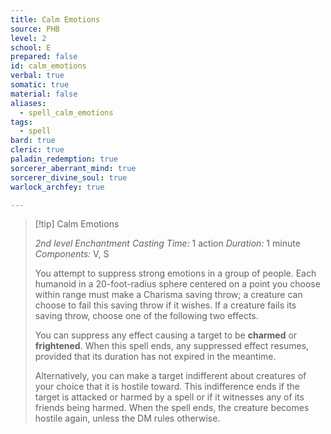 ```yaml
---
title: Calm Emotions
source: PHB
level: 2
school: E
prepared: false
id: calm_emotions
verbal: true
somatic: true
material: false
aliases:
  - spell_calm_emotions
tags:
  - spell
bard: true
cleric: true
paladin_redemption: true
sorcerer_aberrant_mind: true
sorcerer_divine_soul: true
warlock_archfey: true

---
```

>[!tip] Calm Emotions
>
> *2nd level Enchantment*
> *Casting Time:* 1 action
> *Duration:* 1 minute
> *Components:* V, S
>
>You attempt to suppress strong emotions in a group of people. Each humanoid in a 20-foot-radius sphere centered on a point you choose within range must make a Charisma saving throw; a creature can choose to fail this saving throw if it wishes. If a creature fails its saving throw, choose one of the following two effects.
>
>You can suppress any effect causing a target to be **charmed** or **frightened**. When this spell ends, any suppressed effect resumes, provided that its duration has not expired in the meantime.
>
>Alternatively, you can make a target indifferent about creatures of your choice that it is hostile toward. This indifference ends if the target is attacked or harmed by a spell or if it witnesses any of its friends being harmed. When the spell ends, the creature becomes hostile again, unless the DM rules otherwise.
>

